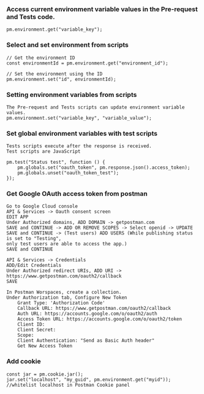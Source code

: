 ### Access current environment variable values in the Pre-request and Tests code.
    pm.environment.get("variable_key");

### Select and set environment from scripts
    // Get the environment ID
    const environmentId = pm.environment.get("environment_id");
    
    // Set the environment using the ID
    pm.environment.set("id", environmentId);

### Setting environment variables from scripts
    The Pre-request and Tests scripts can update environment variable values.
    pm.environment.set("variable_key", "variable_value");
    
### Set global environment variables with test scripts
    Tests scripts execute after the response is received.
    Test scripts are JavaScript
    
    pm.test("Status test", function () {
        pm.globals.set("oauth_token", pm.response.json().access_token);
        pm.globals.unset("oauth_token_test");
    });

### Get Google OAuth access token from postman
    Go to Google Cloud console
    API & Services -> Oauth consent screen
    EDIT APP
    Under Authorized domains, ADD DOMAIN -> getpostman.com
    SAVE and CONTINUE -> ADD OR REMOVE SCOPES -> Select openid -> UPDATE
    SAVE and CONTINUE -> (Test users) ADD USERS (While publishing status is set to "Testing",
    only test users are able to access the app.)
    SAVE and CONTINUE
    
    API & Services -> Credentials
    ADD/Edit Credentials
    Under Authorized redirect URIs, ADD URI -> https://www.getpostman.com/oauth2/callback
    SAVE
    
    In Postman Worspaces, create a collection.
    Under Authorization tab, Configure New Token
        Grant Type: 'Authorization Code'
        Callback URL: https://www.getpostman.com/oauth2/callback
        Auth URL: https://accounts.google.com/o/oauth2/auth
        Access Token URL: https://accounts.google.com/o/oauth2/token
        Client ID:
        Client Secret:
        Scope: 
        Client Authentication: "Send as Basic Auth header"
        Get New Access Token
        
### Add cookie
    const jar = pm.cookie.jar();
    jar.set("localhost", "my_guid", pm.environment.get("myid"));
    //whitelist localhost in Postman Cookie panel
    
    
